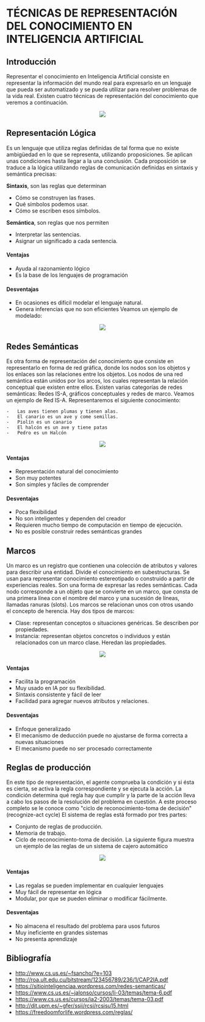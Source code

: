 # TÉCNICAS DE REPRESENTACIÓN DEL CONOCIMIENTO EN INTELIGENCIA ARTIFICIAL

## Introducción
Representar el conocimiento en Inteligencia Artificial consiste en representar la información del mundo real para expresarlo en un lenguaje que pueda ser automatizado y se pueda utilizar para resolver problemas de la vida real.
Existen cuatro técnicas de representación del conocimiento que veremos a continuación.
<p align="center">
  <img src="./tecnicas.jpg">
</p>

## Representación Lógica
Es un lenguaje que utiliza reglas definidas de tal forma que no existe ambigüedad en lo que se representa, utilizando proposiciones. Se aplican unas condiciones hasta llegar a la una conclusión. Cada proposición se traduce a la lógica utilizando reglas de comunicación definidas en sintaxis y semántica precisas:

**Sintaxis**, son las reglas que determinan
-	Cómo se construyen las frases.
-	Qué símbolos podemos usar.
-	Cómo se escriben esos símbolos.

**Semántica**, son reglas que nos permiten
-	Interpretar las sentencias.
-	Asignar un significado a cada sentencia.

#### Ventajas
-	Ayuda al razonamiento lógico
-	Es la base de los lenguajes de programación

#### Desventajas
-	En ocasiones es difícil modelar el lenguaje natural.
-	Genera inferencias que no son eficientes
Veamos un ejemplo de modelado:
<p align="center">
  <img src="./tabla_modelado_logico.jpg">
</p>

## Redes Semánticas
Es otra forma de representación del conocimiento que consiste en representarlo en forma de red gráfica, donde los nodos  son los objetos y los enlaces son las relaciones entre los objetos. 
Los nodos de una red semántica están unidos por los arcos, los cuales representan la relación conceptual que existen entre ellos. 
Existen varias categorías de redes semánticas: Redes IS-A, gráficos conceptuales y redes de marco. Veamos un ejemplo de Red IS-A. Representaremos el siguiente conocimiento:
```
-	Las aves tienen plumas y tienen alas.
-	El canario es un ave y come semillas.
-	Piolín es un canario
-	El halcón es un ave y tiene patas
-	Pedro es un Halcón
```
<p align="center">
  <img src="./ejemplo_redes.jpg">
</p>

#### Ventajas
-	Representación natural del conocimiento
-	Son muy potentes
-	Son simples y fáciles de comprender

#### Desventajas
-	Poca flexibilidad
-	No son inteligentes y dependen del creador
-	Requieren mucho tiempo de computación en tiempo de ejecución.
-	No es posible construir redes semánticas grandes

## Marcos
Un marco es un registro que contienen una colección de atributos y valores para describir una entidad. Divide el conocimiento en subestructuras. Se usan para representar conocimiento estereotipado o construido a  partir de experiencias reales.
Son una forma de expresar las redes semánticas. Cada nodo corresponde a un objeto que se convierte en un marco, que consta de una primera línea con el nombre del marco y una sucesión de líneas, llamadas ranuras (slots). Los marcos se relacionan unos con otros usando el concepto de herencia.
Hay dos tipos de marcos:
-	Clase: representan conceptos o situaciones genéricas. Se describen por propiedades.
-	Instancia: representan objetos concretos o individuos y están relacionados con un marco clase. Heredan las propiedades.
<p align="center">
  <img src="./ejemplo_marcos.jpg">
</p>

#### Ventajas
-	Facilita la programación
-	Muy usado en IA por su flexibilidad.
-	Sintaxis consistente y fácil de leer
-	Facilidad para agregar nuevos atributos y relaciones.

#### Desventajas
-	Enfoque generalizado
-	El mecanismo de deducción puede no ajustarse de forma correcta a nuevas situaciones 
-	El mecanismo puede no ser procesado correctamente

## Reglas de producción
En este tipo de representación, el agente comprueba la condición y si ésta es cierta, se activa la regla correspondiente y se ejecuta la acción. La condición determina qué regla hay que cumplir y la parte de la acción lleva a cabo los pasos de la resolución del problema en cuestión. A este proceso completo se le conoce como "ciclo de reconocimiento-toma de decisión" (recognize-act cycle)
El sistema de reglas está formado por tres partes:
-	Conjunto de reglas de producción.
-	Memoria de trabajo.
-	Ciclo de reconocimiento-toma de decisión.
La siguiente figura muestra un ejemplo de las reglas de un sistema de cajero automático
 <p align="center">
  <img src="./ejemplo_reglas.jpg">
</p>

#### Ventajas
-	Las regalas se pueden implementar en cualquier lenguajes
-	Muy fácil de representar en lógica
-	Modular, por que se pueden eliminar o modificar fácilmente.

#### Desventajas
-	No almacena el resultado del problema para usos futuros
-	Muy ineficiente en grandes sistemas
-	No presenta aprendizaje

## Bibliografía
- http://www.cs.us.es/~fsancho/?e=103
- http://roa.ult.edu.cu/bitstream/123456789/236/1/CAP2IA.pdf
- https://sitiointeligenciaa.wordpress.com/redes-semanticas/
- https://www.cs.us.es/~jalonso/cursos/li-03/temas/tema-6.pdf
- https://www.cs.us.es/cursos/ia2-2003/temas/tema-03.pdf
- http://dit.upm.es/~gfer/ssii/rcsi/rcsisu15.html
- https://freedoomforlife.wordpress.com/reglas/

